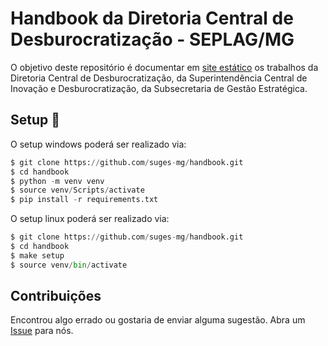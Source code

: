 Handbook da Diretoria Central de Desburocratização - SEPLAG/MG
===

O objetivo deste repositório é documentar em [site estático](https://automatiza-mg.github.io/handbook/) os trabalhos da Diretoria Central de Desburocratização, da Superintendência Central de Inovação e Desburocratização, da Subsecretaria de Gestão Estratégica.

## Setup :open_book:

O setup windows poderá ser realizado via:

```Python
$ git clone https://github.com/suges-mg/handbook.git
$ cd handbook
$ python -m venv venv
$ source venv/Scripts/activate
$ pip install -r requirements.txt
```

O setup linux poderá ser realizado via:

```Python
$ git clone https://github.com/suges-mg/handbook.git
$ cd handbook
$ make setup
$ source venv/bin/activate
```

## Contribuições

Encontrou algo errado ou gostaria de enviar alguma sugestão.
Abra um [Issue](https://github.com/automatiza-mg/handbook/issues) para nós.
